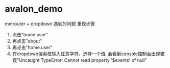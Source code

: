 # avalon_demo
mmrouter + dropdown 遇到的问题
重现步骤
1. 点击"home.user"
2. 再点击"about"
3. 再点击"home.user"
4. 在dropdown搜索框输入任意字符，选择一个值, 会看到console控制台出现错误"Uncaught TypeError: Cannot read property '$events' of null"


